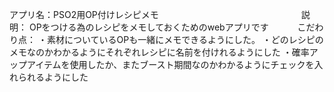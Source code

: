 アプリ名：PSO2用OP付けレシピメモ　　　　　　　　　　　　　　　　
説明：
OPをつける為のレシピをメモしておくためのwebアプリです　　　
こだわり点：
・素材についているOPも一緒にメモできるようにした。
・どのレシピのメモなのかわかるようにそれぞれレシピに名前を付けれるようにした
・確率アップアイテムを使用したか、またブースト期間なのかわかるようにチェックを入れられるようにした
